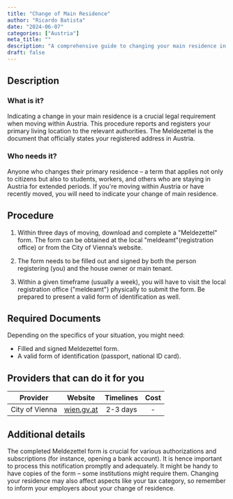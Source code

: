 ```yaml
---
title: "Change of Main Residence"
author: "Ricardo Batista"
date: "2024-06-07"
categories: ["Austria"]
meta_title: ""
description: "A comprehensive guide to changing your main residence in Austria."
draft: false
---
```


## Description

### What is it?

Indicating a change in your main residence is a crucial legal requirement when moving within Austria. This procedure reports and registers your primary living location to the relevant authorities. The Meldezettel is the document that officially states your registered address in Austria.

### Who needs it?

Anyone who changes their primary residence – a term that applies not only to citizens but also to students, workers, and others who are staying in Austria for extended periods. If you're moving within Austria or have recently moved, you will need to indicate your change of main residence.

## Procedure

1. Within three days of moving, download and complete a "Meldezettel" form. The form can be obtained at the local "meldeamt"(registration office) or from the City of Vienna’s website.

2. The form needs to be filled out and signed by both the person registering (you) and the house owner or main tenant.

3. Within a given timeframe (usually a week), you will have to visit the local registration office ("meldeamt") physically to submit the form. Be prepared to present a valid form of identification as well.

## Required Documents

Depending on the specifics of your situation, you might need:

- Filled and signed Meldezettel form.
- A valid form of identification (passport, national ID card).

## Providers that can do it for you

| Provider   |     Website     |     Timelines    |       Cost      |
| --------------- | --------------- |  :-------------: | :-------------: |
| City of Vienna       |  [wien.gv.at](https://www.wien.gv.at)      |      2-3 days      |        -       |

## Additional details

The completed Meldezettel form is crucial for various authorizations and subscriptions (for instance, opening a bank account). It is hence important to process this notification promptly and adequately. It might be handy to have copies of the form – some institutions might require them. Changing your residence may also affect aspects like your tax category, so remember to inform your employers about your change of residence.